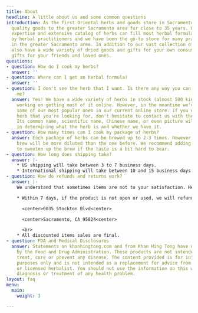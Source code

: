 ```yaml
---
title: About
headline: A little about us and some common questions
introduction: As the first Oriental herbs and goods store in Sacramento, we have provided
  quality goods to the greater Sacramento area for close to 35 years. Our years of
  expertise and extensive catalog of herbs can fill most herbal formulas provided
  by herbal practitioners and we have been the go-to store for many practitioners
  in the greater Sacramento area. In addition to our vast collection of herbs, we
  also have a wide variety of dried goods and gifts for your own consumption or as
  gifts for your friends and loved ones.
questions:
- question: How do I cook my herbs?
  answer: ''
- question: Where can I get an herbal formula?
  answer: ''
- question: I don't see the herb that I want. Is there any way you can get it for
    me?
  answer: Yes! We have a wide variety of herbs in stock (almost 500 kinds) and are
    working on getting most of it online. However, in the meantime we've provided
    some of our most popular ones in our current online store. If you don't see the
    herb that you're looking for, don't hesitate to contact us with the form below.
    Its common name, scientific name, Chinese name, or even picture will all help
    in determining what the herb is and whether we have it.
- question: How many times can I cook my package of herbs?
  answer: Each package of herbs can be brewed up to 2-3 times. However, each subsequent
    brew will be more diluted than the one before. We recommend adding some honey
    to sweeten up the brew if the taste is a bit hard to bear.
- question: How long does shipping take?
  answer: |-
    * US shipping will take between 3 to 7 business days.
    * International shipping will take between 10 and 15 business days.
- question: How do refunds and returns work?
  answer: |-
    We understand that sometimes items are not to your satisfaction. Here are our policies regarding refunds and returns:

    * Within 7 days, if the product is not open or used, we will refund the purchase amount upon receipt of the product back at our address:

      <center>6035 Stockton Blvd<center>

      <center>Sacramento, CA 95824<center>

      <br>
    * All discounted items sales are final.
- question: FDA and Medical Disclosures
  answer: Statements on khanhingtong.com and from Khan Hing Tong have not been evaluated
    by the Food and Drug Administration. These products are not intended to diagnose,
    treat, cure or prevent any disease. The content provided is for informational
    purposes only and is not intended as a replacement for advice from your physician
    or licensed herbalist. You should not use the information on this website for
    diagnosis or treatment of any health problem.
layout: faq
menu:
  main:
    weight: 3

---
```

